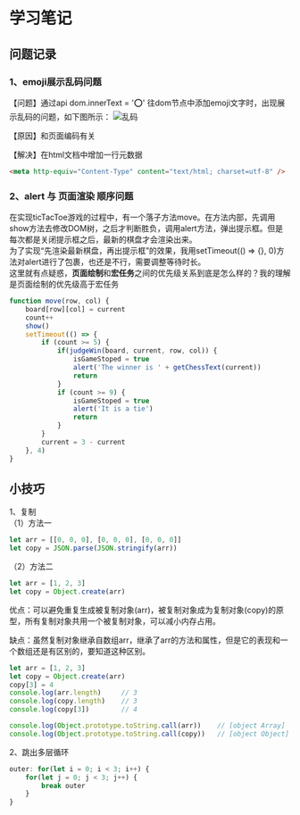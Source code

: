 # 学习笔记


## 问题记录

### 1、emoji展示乱码问题
【问题】通过api dom.innerText = '⭕' 往dom节点中添加emoji文字时，出现展示乱码的问题，如下图所示：
![乱码](https://thumbnail0.baidupcs.com/thumbnail/cb6b5b11fq2f9625f9a3cf1e97488535?fid=3742423178-250528-119697139091028&rt=pr&sign=FDTAER-DCb740ccc5511e5e8fedcff06b081203-pzG7Zrl42a3W%2bIiAkITEAUZya6U%3d&expires=8h&chkbd=0&chkv=0&dp-logid=7898615233605930420&dp-callid=0&time=1607230800&size=c1440_u900&quality=90&vuk=3742423178&ft=image&autopolicy=1)

【原因】和页面编码有关

【解决】在html文档中增加一行元数据
```html
<meta http-equiv="Content-Type" content="text/html; charset=utf-8" />
```



### 2、alert 与 页面渲染 顺序问题
在实现ticTacToe游戏的过程中，有一个落子方法move。在方法内部，先调用show方法去修改DOM树，之后才判断胜负，调用alert方法，弹出提示框。但是每次都是关闭提示框之后，最新的棋盘才会渲染出来。   
为了实现“先渲染最新棋盘，再出提示框”的效果，我用setTimeout(() => {}, 0)方法对alert进行了包裹，也还是不行，需要调整等待时长。   
这里就有点疑惑，**页面绘制**和**宏任务**之间的优先级关系到底是怎么样的？我的理解是页面绘制的优先级高于宏任务

```javascript
function move(row, col) {
    board[row][col] = current
    count++
    show()
    setTimeout(() => {
        if (count >= 5) {
            if(judgeWin(board, current, row, col)) {
                isGameStoped = true
                alert('The winner is ' + getChessText(current))
                return
            }
            if (count >= 9) {
                isGameStoped = true
                alert('It is a tie')
                return 
            }
        }
        current = 3 - current
    }, 4)
}
```




## 小技巧
1、复制  
（1）方法一
```javascript
let arr = [[0, 0, 0], [0, 0, 0], [0, 0, 0]]
let copy = JSON.parse(JSON.stringify(arr))
```

（2）方法二
```javascript
let arr = [1, 2, 3]
let copy = Object.create(arr)
```
优点：可以避免重复生成被复制对象(arr)，被复制对象成为复制对象(copy)的原型，所有复制对象共用一个被复制对象，可以减小内存占用。  

缺点：虽然复制对象继承自数组arr，继承了arr的方法和属性，但是它的表现和一个数组还是有区别的，要知道这种区别。
```javascript
let arr = [1, 2, 3]
let copy = Object.create(arr)
copy[3] = 4
console.log(arr.length)     // 3
console.log(copy.length)    // 3
console.log(copy[3])        // 4

console.log(Object.prototype.toString.call(arr))    // [object Array]
console.log(Object.prototype.toString.call(copy))   // [object Object]

```

2、跳出多层循环
```javascript
outer: for(let i = 0; i < 3; i++) {
    for(let j = 0; j < 3; j++) {
        break outer
    }
}
```

